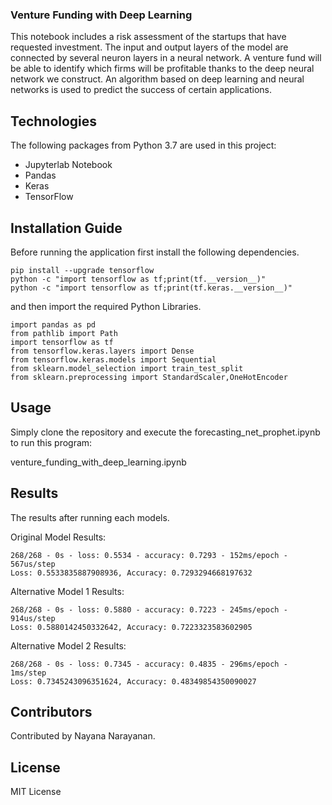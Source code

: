 ### Venture Funding with Deep Learning

This notebook includes a risk assessment of the startups that have requested investment. The input and output layers of the model are connected by several neuron layers in a neural network. A venture fund will be able to identify which firms will be profitable thanks to the deep neural network we construct. An algorithm based on deep learning and neural networks is used to predict the success of certain applications.

## Technologies
The following packages from Python 3.7 are used in this project:

* Jupyterlab Notebook
* Pandas 
* Keras
* TensorFlow 

## Installation Guide
Before running the application first install the following dependencies.
```
pip install --upgrade tensorflow
python -c "import tensorflow as tf;print(tf.__version__)"
python -c "import tensorflow as tf;print(tf.keras.__version__)"
```
and then import the required Python Libraries.
```
import pandas as pd
from pathlib import Path
import tensorflow as tf
from tensorflow.keras.layers import Dense
from tensorflow.keras.models import Sequential
from sklearn.model_selection import train_test_split
from sklearn.preprocessing import StandardScaler,OneHotEncoder
```
## Usage
Simply clone the repository and execute the forecasting_net_prophet.ipynb to run this program:

 venture_funding_with_deep_learning.ipynb
  
## Results
The results after running each models.

Original Model Results:
```
268/268 - 0s - loss: 0.5534 - accuracy: 0.7293 - 152ms/epoch - 567us/step
Loss: 0.5533835887908936, Accuracy: 0.7293294668197632
```
Alternative Model 1 Results:
```
268/268 - 0s - loss: 0.5880 - accuracy: 0.7223 - 245ms/epoch - 914us/step
Loss: 0.5880142450332642, Accuracy: 0.7223323583602905
```
Alternative Model 2 Results:
```
268/268 - 0s - loss: 0.7345 - accuracy: 0.4835 - 296ms/epoch - 1ms/step
Loss: 0.7345243096351624, Accuracy: 0.48349854350090027
```
## Contributors
Contributed by Nayana Narayanan.

## License
MIT License